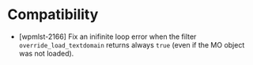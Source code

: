 # Compatibility
* [wpmlst-2166] Fix an inifinite loop error when the filter `override_load_textdomain` returns always `true` (even if the MO object was not loaded).